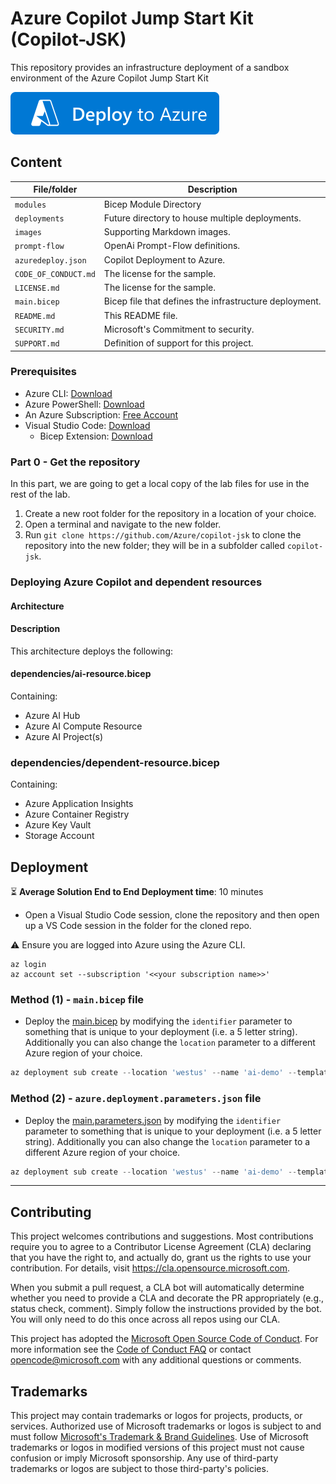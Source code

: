 # Azure Copilot Jump Start Kit (Copilot-JSK)

This repository provides an infrastructure deployment of a sandbox environment of the Azure Copilot Jump Start Kit

[![Deploy To Azure](https://raw.githubusercontent.com/Azure/copilot-jsk/main/images/deploytoazure.svg?sanitize=true)](https://portal.azure.com/#create/Microsoft.Template/uri/https%3A%2F%2Fraw.githubusercontent.com%2FAzure%2Fcopilot-jsk%2Fmain%2Fazuredeploy.json)

## Content

| File/folder           | Description                                           |
| ----------------------|-------------------------------------------------------|
| `modules`             | Bicep Module Directory                                |
| `deployments`         | Future directory to house multiple deployments.       |
| `images`              | Supporting Markdown images.                           |
| `prompt-flow`         | OpenAi Prompt-Flow definitions.                       |
| `azuredeploy.json`    | Copilot Deployment to Azure.                          |
| `CODE_OF_CONDUCT.md`  | The license for the sample.                           |
| `LICENSE.md`          | The license for the sample.                           |
| `main.bicep`          | Bicep file that defines the infrastructure deployment.|
| `README.md`           | This README file.                                     |
| `SECURITY.md`         | Microsoft's Commitment to security.                   |
| `SUPPORT.md`          | Definition of support for this project.               |

### Prerequisites

- Azure CLI: [Download](https://learn.microsoft.com/en-us/cli/azure/install-azure-cli-windows?tabs=azure-cli#install-or-update)
- Azure PowerShell: [Download](https://docs.microsoft.com/en-us/powershell/azure/install-az-ps?view=azps-7.1.0)
- An Azure Subscription: [Free Account](https://azure.microsoft.com/en-gb/free/search/)
- Visual Studio Code: [Download](https://code.visualstudio.com/Download)
  - Bicep Extension: [Download](https://marketplace.visualstudio.com/items?itemName=ms-azuretools.vscode-bicep)

### Part 0 - Get the repository

In this part, we are going to get a local copy of the lab files for use in the rest of the lab.

1. Create a new root folder for the repository in a location of your choice.
2. Open a terminal and navigate to the new folder.
3. Run `git clone https://github.com/Azure/copilot-jsk` to clone the repository into the new folder; they will be in a subfolder called `copilot-jsk`.

### Deploying Azure Copilot and dependent resources

#### Architecture

#### Description

This architecture deploys the following:

#### dependencies/ai-resource.bicep

Containing:

- Azure AI Hub
- Azure AI Compute Resource
- Azure AI Project(s)

### dependencies/dependent-resource.bicep

Containing:

- Azure Application Insights
- Azure Container Registry
- Azure Key Vault
- Storage Account

## Deployment

:hourglass_flowing_sand: **Average Solution End to End Deployment time**: 10 minutes

- Open a Visual Studio Code session, clone the repository and then open up a VS Code session in the folder for the cloned repo.

:warning: Ensure you are logged into Azure using the Azure CLI.

```shell
az login
az account set --subscription '<<your subscription name>>'
```

### Method (1) - `main.bicep` file

- Deploy the [main.bicep](main.bicep) by modifying the `identifier` parameter to something that is unique to your deployment (i.e. a 5 letter string). Additionally you can also change the `location` parameter to a different Azure region of your choice.

```powershell
az deployment sub create --location 'westus' --name 'ai-demo' --template-file '<<path to the repo>>/modules/main.bicep' --verbose
```

### Method (2) - `azure.deployment.parameters.json` file

- Deploy the [main.parameters.json](main.parameters.json) by modifying the `identifier` parameter to something that is unique to your deployment (i.e. a 5 letter string). Additionally you can also change the `location` parameter to a different Azure region of your choice.

```powershell
az deployment sub create --location 'westus' --name 'ai-demo' --template-file '<<path to the repo>>/modules/main.bicep' --parameters 'azure.deployment.parameters.json' --verbose
```

---

## Contributing

This project welcomes contributions and suggestions.  Most contributions require you to agree to a
Contributor License Agreement (CLA) declaring that you have the right to, and actually do, grant us
the rights to use your contribution. For details, visit https://cla.opensource.microsoft.com.

When you submit a pull request, a CLA bot will automatically determine whether you need to provide
a CLA and decorate the PR appropriately (e.g., status check, comment). Simply follow the instructions
provided by the bot. You will only need to do this once across all repos using our CLA.

This project has adopted the [Microsoft Open Source Code of Conduct](https://opensource.microsoft.com/codeofconduct/).
For more information see the [Code of Conduct FAQ](https://opensource.microsoft.com/codeofconduct/faq/) or
contact [opencode@microsoft.com](mailto:opencode@microsoft.com) with any additional questions or comments.

## Trademarks

This project may contain trademarks or logos for projects, products, or services. Authorized use of Microsoft 
trademarks or logos is subject to and must follow 
[Microsoft's Trademark & Brand Guidelines](https://www.microsoft.com/en-us/legal/intellectualproperty/trademarks/usage/general).
Use of Microsoft trademarks or logos in modified versions of this project must not cause confusion or imply Microsoft sponsorship.
Any use of third-party trademarks or logos are subject to those third-party's policies.
